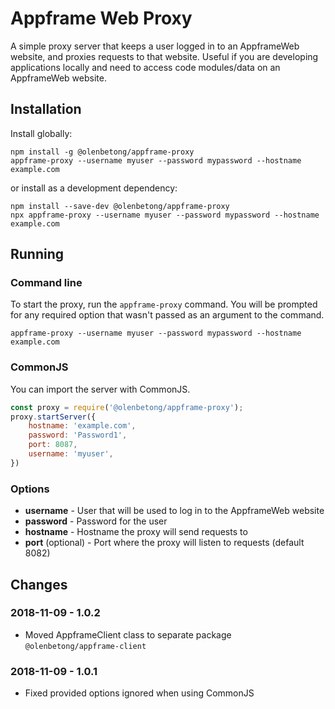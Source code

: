 # Appframe Web Proxy 

A simple proxy server that keeps a user logged in to an AppframeWeb website, and proxies requests to that website. Useful if you are developing applications locally and need to access code modules/data on an AppframeWeb website.

## Installation

Install globally:

```
npm install -g @olenbetong/appframe-proxy
appframe-proxy --username myuser --password mypassword --hostname example.com
```

or install as a development dependency:

```
npm install --save-dev @olenbetong/appframe-proxy
npx appframe-proxy --username myuser --password mypassword --hostname example.com
```

## Running

### Command line

To start the proxy, run the `appframe-proxy` command. You will be prompted for any required option that wasn't passed as an argument to the command.

```
appframe-proxy --username myuser --password mypassword --hostname example.com
```

### CommonJS

You can import the server with CommonJS.

```js
const proxy = require('@olenbetong/appframe-proxy');
proxy.startServer({
	hostname: 'example.com',
	password: 'Password1',
	port: 8087,
	username: 'myuser',
})
```

### Options

 * **username** - User that will be used to log in to the AppframeWeb website
 * **password** - Password for the user
 * **hostname** - Hostname the proxy will send requests to
 * **port** (optional) - Port where the proxy will listen to requests (default 8082)

## Changes

### 2018-11-09 - 1.0.2

 * Moved AppframeClient class to separate package `@olenbetong/appframe-client`

### 2018-11-09 - 1.0.1

 * Fixed provided options ignored when using CommonJS